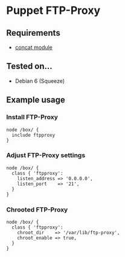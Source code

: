 # Puppet FTP-Proxy

## Requirements

* [concat module](https://github.com/ripienaar/puppet-concat)

## Tested on...

* Debian 6 (Squeeze)

## Example usage

### Install FTP-Proxy

    node /box/ {
      include ftpproxy
    }

### Adjust FTP-Proxy settings

    node /box/ {
      class { 'ftpproxy':
        listen_address => '0.0.0.0',
        listen_port    => '21',
      }
    }

### Chrooted FTP-Proxy

    node /box/ {
      class { 'ftpproxy':
        chroot_dir    => '/var/lib/ftp-proxy',
        chroot_enable => true,
      }
    }

